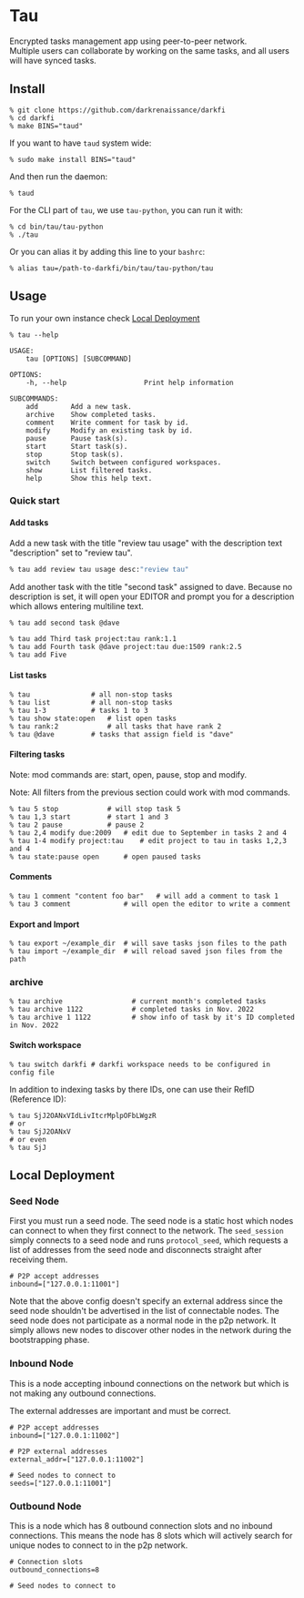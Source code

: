 # Tau

Encrypted tasks management app using peer-to-peer network.  
Multiple users can collaborate by working on the same tasks, 
and all users will have synced tasks.


## Install 

```shell
% git clone https://github.com/darkrenaissance/darkfi 
% cd darkfi
% make BINS="taud"
```

If you want to have `taud` system wide:
```shell
% sudo make install BINS="taud"
```

And then run the daemon:
```shell
% taud
```

For the CLI part of `tau`, we use `tau-python`, you can run it with:
```shell
% cd bin/tau/tau-python
% ./tau
```
Or you can alias it by adding this line to your `bashrc`:
```shell
% alias tau=/path-to-darkfi/bin/tau/tau-python/tau
```

## Usage 

To run your own instance check [Local Deployment](#local-deployment)

```shell
% tau --help 
```
	USAGE:
		tau [OPTIONS] [SUBCOMMAND]

	OPTIONS:
		-h, --help                   Print help information

	SUBCOMMANDS:
		add        Add a new task.
		archive    Show completed tasks.
		comment    Write comment for task by id.
		modify     Modify an existing task by id.
		pause      Pause task(s).
		start      Start task(s).
		stop       Stop task(s).
		switch     Switch between configured workspaces.
		show       List filtered tasks.
		help       Show this help text.


### Quick start

#### Add tasks

Add a new task with the title "review tau usage" with the description text
"description" set to "review tau".

```bash
% tau add review tau usage desc:"review tau"
```

Add another task with the title "second task" assigned to dave.
Because no description is set, it will open your EDITOR and prompt you
for a description which allows entering multiline text.

```bash
% tau add second task @dave
```

```
% tau add Third task project:tau rank:1.1
% tau add Fourth task @dave project:tau due:1509 rank:2.5
% tau add Five
```


#### List tasks

```shell
% tau				# all non-stop tasks
% tau list			# all non-stop tasks
% tau 1-3			# tasks 1 to 3
% tau show state:open	# list open tasks
% tau rank:2			# all tasks that have rank 2
% tau @dave			# tasks that assign field is "dave"
```


#### Filtering tasks

Note: mod commands are: start, open, pause, stop and modify.

Note: All filters from the previous section could work with mod commands.

```shell
% tau 5 stop			# will stop task 5
% tau 1,3 start			# start 1 and 3
% tau 2 pause			# pause 2
% tau 2,4 modify due:2009	# edit due to September in tasks 2 and 4 
% tau 1-4 modify project:tau	# edit project to tau in tasks 1,2,3 and 4
% tau state:pause open		# open paused tasks
```

#### Comments

```shell
% tau 1 comment "content foo bar"	# will add a comment to task 1
% tau 3 comment				# will open the editor to write a comment
```

#### Export and Import

```shell
% tau export ~/example_dir	# will save tasks json files to the path
% tau import ~/example_dir	# will reload saved json files from the path
```

### archive

```shell
% tau archive                 # current month's completed tasks
% tau archive 1122            # completed tasks in Nov. 2022
% tau archive 1 1122          # show info of task by it's ID completed in Nov. 2022
```

#### Switch workspace

```shell
% tau switch darkfi	# darkfi workspace needs to be configured in config file
```

In addition to indexing tasks by there IDs, one can use their RefID (Reference ID):
```shell
% tau SjJ2OANxVIdLivItcrMplpOFbLWgzR
# or
% tau SjJ2OANxV
# or even
% tau SjJ
```

## Local Deployment

### Seed Node

First you must run a seed node. The seed node is a static host which nodes can
connect to when they first connect to the network. The `seed_session` simply
connects to a seed node and runs `protocol_seed`, which requests a list of
addresses from the seed node and disconnects straight after receiving them.

    # P2P accept addresses
    inbound=["127.0.0.1:11001"] 

Note that the above config doesn't specify an external address since the
seed node shouldn't be advertised in the list of connectable nodes. The seed
node does not participate as a normal node in the p2p network. It simply allows
new nodes to discover other nodes in the network during the bootstrapping phase.

### Inbound Node

This is a node accepting inbound connections on the network but which is not
making any outbound connections.

The external addresses are important and must be correct.

    # P2P accept addresses
    inbound=["127.0.0.1:11002"]
    
    # P2P external addresses
    external_addr=["127.0.0.1:11002"]

    # Seed nodes to connect to 
    seeds=["127.0.0.1:11001"]

### Outbound Node

This is a node which has 8 outbound connection slots and no inbound connections.
This means the node has 8 slots which will actively search for unique nodes to
connect to in the p2p network.

    # Connection slots
    outbound_connections=8

    # Seed nodes to connect to 

